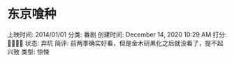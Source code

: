 # 东京喰种

上映时间: 2014/01/01
分类: 番剧
创建时间: December 14, 2020 10:29 AM
打分: 💛💛💛💛
状态: 弃坑
简评: 前两季确实好看，但是金木研黑化之后就没看了，提不起兴致
类型: 惊悚